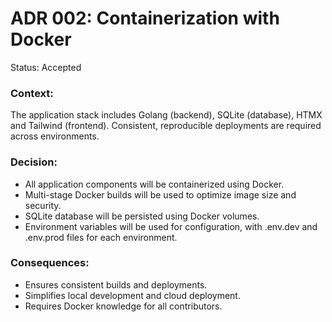 # ADR 002: Containerization with Docker
Status: Accepted

### Context:
The application stack includes Golang (backend), SQLite (database), HTMX and Tailwind (frontend). Consistent, reproducible deployments are required across environments.

### Decision:
* All application components will be containerized using Docker.
* Multi-stage Docker builds will be used to optimize image size and security.
* SQLite database will be persisted using Docker volumes.
* Environment variables will be used for configuration, with .env.dev and .env.prod files for each environment.

### Consequences:
* Ensures consistent builds and deployments.
* Simplifies local development and cloud deployment.
* Requires Docker knowledge for all contributors.
